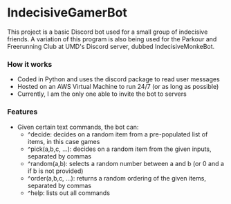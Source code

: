 IndecisiveGamerBot
====== 

This project is a basic Discord bot used for a small group of indecisive friends. A variation of this program is also being used for the Parkour and Freerunning Club at UMD's Discord server, dubbed IndecisiveMonkeBot.

### How it works
* Coded in Python and uses the discord package to read user messages
* Hosted on an AWS Virtual Machine to run 24/7 (or as long as possible)
* Currently, I am the only one able to invite the bot to servers

### Features
* Given certain text commands, the bot can:
  * ^decide: decides on a random item from a pre-populated list of items, in this case games
  * ^pick(a,b,c, ...): decides on a random item from the given inputs, separated by commas
  * ^random(a,b): selects a random number between a and b (or 0 and a if b is not provided)
  * ^order(a,b,c, ...): returns a random ordering of the given items, separated by commas
  * ^help: lists out all commands
